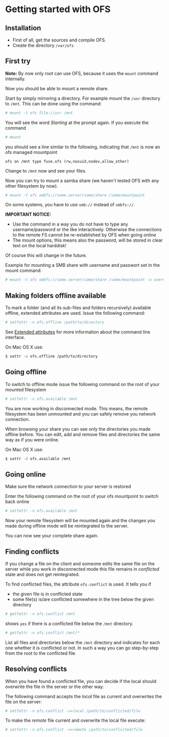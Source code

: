 # Getting started with OFS

## Installation

* First of all, get the sources and compile OFS.
* Create the directory `/var/ofs`

## First try

**Note:** By now only root can use OFS, because it uses the `mount` command internally.

Now you should be able to mount a remote share.

Start by simply mirroring a directory. For example mount the `/usr` directory to `/mnt`. This can be done using the command: 

```sh
# mount -t ofs file://usr /mnt
```

You will see the word _Starting_ at the prompt again. If you execute the command

```sh
# mount
```

you should see a line similar to the following, indicating that `/mnt` is now an ofs managed mountpoint

```
ofs on /mnt type fuse.ofs (rw,nosuid,nodev,allow_other)
```

Change to `/mnt` now and see your files.

Now you can try to mount a samba share (we haven't tested OFS with any other filesystem by now).

```sh
# mount -t ofs smbfs://some.server/some/share /some/mountpoint
```

On some systems, you have to use `smb://` instead of `smbfs://`.

**IMPORTANT NOTICE:**

* Use the command in a way you do not have to type any username/password or the like interactively. Otherwise the connections to the remote FS cannot be re-established by OFS when going online
* The mount options, this means also the password, will be stored in clear text on the local harddisk!

Of course this will change in the future.

Example for mounting a SMB share with username and passwort set in the mount command:

```sh
# mount -t ofs smbfs://some.server/some/share /some/mountpoint -o username=myuser,password=mypass
```

## Making folders offline available

To mark a folder (and all its sub-files and folders recursively) available offline, extended attributes are used. Issue the following command:

```sh
# setfattr -n ofs.offline /path/to/directory
```

See [Extended attributes](attributes.md) for more information about the command line interface.

On Mac OS X use:
```sh
$ xattr -w ofs.offline /path/to/directory
```

## Going offline

To switch to offline mode issue the following command on the root of your mounted filesystem

```sh
# setfattr -x ofs.available /mnt
```

You are now working in disconnected mode. This means, the remote filesystem has been unmounted and you can safely remove you network connection.

When browsing your share you can see only the directories you made offline before. You can edit, add and remove files and directories the same way as if you were online.

On Mac OS X use:

```sh
$ xattr -d ofs.available /mnt
```

## Going online

Make sure the network connection to your server is restored

Enter the following command on the root of your ofs mountpoint to switch back online

```sh
# setfattr -n ofs.available /mnt
```

Now your remote filesystem will be mounted again and the changes you made during offline mode will be reintegrated to the server.

You can now see your complete share again.

## Finding conflicts

If you change a file on the client and someone edits the same file on the server while you work in disconnected mode this file remains in _conflicted_ state and does not get reintegrated.

To find conflicted files, the attribute `ofs.conflict` is used. It tells you if

* the given file is in conflicted state
* some file(s) is/are conflicted somewhere in the tree below the given directory

```sh
# getfattr -n ofs.conflict /mnt
```

shows `yes` if there is a conflicted file below the `/mnt` directory.

```sh
# getfattr -n ofs.conflict /mnt/*
```

List all files and directories below the `/mnt` directory and indicates for each one whether it is conflicted or not. In such a way you can go step-by-step from the root to the conflicted file.

## Resolving conflicts

When you have found a conflicted file, you can decide if the local should overwrite the file in the server or the other way.

The following command accepts the _local_ file as current and overwrites the file on the server:

```sh
# setfattr -n ofs.conflict -v=local /path/to/conflicted/file
```

To make the _remote_ file current and overwrite the local file execute:

```sh
# setfattr -n ofs.conflict -v=remote /path/to/conflicted/file
```


